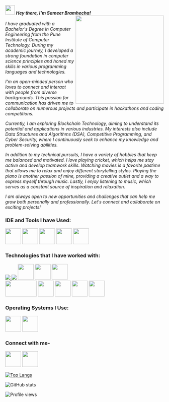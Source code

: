 

<i>
  <img src="https://camo.githubusercontent.com/e8e7b06ecf583bc040eb60e44eb5b8e0ecc5421320a92929ce21522dbc34c891/68747470733a2f2f6d656469612e67697068792e636f6d2f6d656469612f6876524a434c467a6361737252346961377a2f67697068792e676966" height="30px"> 
 <strong>Hey there, I'm Sameer Bramhecha!</strong>
 </i>
<div>
<img align="right" width="280" height="280" src="https://i.giphy.com/media/vhVqGkxDYxAaRbOWVp/giphy.gif" >   
 </div>
<br>
 <i>I have graduated with a Bachelor's Degree in Computer Engineering from the Pune Institute of Computer Technology. During my academic journey, I developed a strong foundation in computer science principles and honed my skills in various programming languages and technologies.

I'm an open-minded person who loves to connect and interact with people from diverse backgrounds. This passion for communication has driven me to collaborate on numerous projects and participate in hackathons and coding competitions.

Currently, I am exploring Blockchain Technology, aiming to understand its potential and applications in various industries. My interests also include Data Structures and Algorithms (DSA), Competitive Programming, and Cyber Security, where I continuously seek to enhance my knowledge and problem-solving abilities.

In addition to my technical pursuits, I have a variety of hobbies that keep me balanced and motivated. I love playing cricket, which helps me stay active and develop teamwork skills. Watching movies is a favorite pastime that allows me to relax and enjoy different storytelling styles. Playing the piano is another passion of mine, providing a creative outlet and a way to express myself through music. Lastly, I enjoy listening to music, which serves as a constant source of inspiration and relaxation.

I am always open to new opportunities and challenges that can help me grow both personally and professionally. Let's connect and collaborate on exciting projects!</i>


### IDE and Tools I have Used:
<div>
<img height="50" width="50" src="https://img.icons8.com/color/48/000000/visual-studio-code-2019.png"/> 
<img height="50" width="50" src="https://seeklogo.com/images/E/eclipse-logo-85FE4BEA34-seeklogo.com.png"/>
<img height="50" width="50" src="https://img.icons8.com/color/48/000000/pycharm.png"/>  
<img height="50" width="50" src="https://upload.wikimedia.org/wikipedia/commons/thumb/3/38/Jupyter_logo.svg/66px-Jupyter_logo.svg.png?20190118024747">
<img height="50" width="50" src="https://colab.research.google.com/img/colab_favicon_256px.png"/> 
 
</div>

    
### Technologies that I have worked with:
<div>
 <a href="https://www.java.com" target="_blank"> <img src="https://img.icons8.com/color/48/000000/java-coffee-cup-logo.png"/> </a>
 <img src="https://img.icons8.com/color/48/000000/c-plus-plus-logo.png" /> 
 <img height="50" width="50" src="https://img.icons8.com/color/48/000000/html-5.png" />  
 <img height="50" width="50" src="https://img.icons8.com/color/48/000000/css3.png" /> 
<img height="50" width="50" src="https://img.icons8.com/color/48/000000/bootstrap.png" />
 <br>
 <img height="50" width="100" src="https://www.vectorlogo.zone/logos/mongodb/mongodb-ar21.svg"/>
 <img height="50" width="50" src="https://www.vectorlogo.zone/logos/mysql/mysql-ar21.svg"/>
 <img height="50" width="50" src="https://www.svgrepo.com/show/303229/microsoft-sql-server-logo.svg"/>
<img height="50" width="50" src="https://img.icons8.com/color/48/000000/python.png" /> 
 <img height="50" width="50" src="https://p7.hiclipart.com/preview/780/57/127/node-js-javascript-database-mongodb-native.jpg" /> 
 
 
 </div>
 
### Operating Systems I Use:
<div>
   <img height="50" width="50" src="https://upload.wikimedia.org/wikipedia/commons/0/0a/Unofficial_Windows_logo_variant_-_2002%E2%80%932012_%28Multicolored%29.svg" /> 
  <img height="50" width="50" src="https://assets.ubuntu.com/v1/29985a98-ubuntu-logo32.png">
  </div>

 ### Connect with me-
[<img  height="50" src="https://img.shields.io/badge/LinkedIn-0077B5?style=for-the-badge&logo=linkedin&logoColor=white" />](https://www.linkedin.com/in/sameer-b-103912129/)
[<img height="50" width="50" src="https://www.freepnglogos.com/uploads/logo-ig-png/logo-ig-instagram-new-logo-vector-download-13.png" />](https://www.instagram.com/sameer_bramhecha/)

[![Top Langs](https://github-readme-stats.vercel.app/api/top-langs/?username=SameerBramhecha)](https://github.com/anuraghazra/github-readme-stats) 

![GitHub stats](https://github-readme-stats.vercel.app/api?username=SameerBramhecha&show_icons=true&theme=transparent)  

![Profile views](https://gpvc.arturio.dev/SameerBramhecha)  

